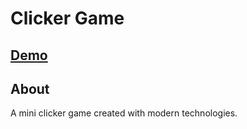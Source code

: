# Clicker Game
[Demo](https://clicker-game.jesusmj.com/)
---

## About
A mini clicker game created with modern technologies.